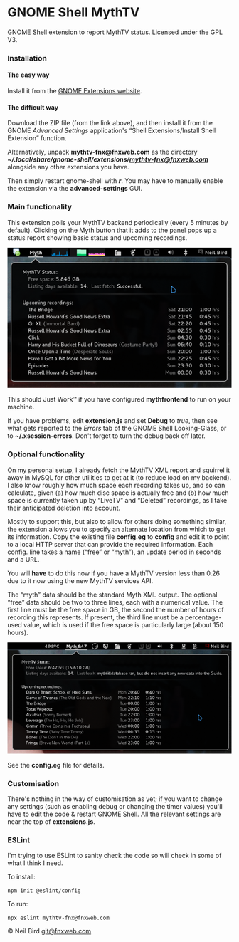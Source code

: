 GNOME Shell MythTV
==================

GNOME Shell extension to report MythTV status.  Licensed under the GPL V3.


### Installation

#### The easy way

Install it from the [GNOME Extensions website](https://extensions.gnome.org/).

#### The difficult way

Download the ZIP file (from the link above), and then install it from the GNOME
*Advanced Settings* application's “Shell Extensions/Install Shell Extension”
function.

Alternatively, unpack **mythtv-fnx<span>@</span>fnxweb.com** as the directory
***~/.local/share/gnome-shell/extensions/mythtv-fnx@fnxweb.com***
alongside any other extensions you have.

Then simply restart gnome-shell with ***<Alt-F2>r***.  You may have to manually
enable the extension via the **advanced-settings** GUI.


### Main functionality

This extension polls your MythTV backend periodically (every 5 minutes by
default).  Clicking on the Myth button that it adds to the panel pops up a
status report showing basic status and upcoming recordings.

![Screenshot](https://github.com/fnxweb/gnome-shell-mythtv/raw/master/images/screenshot-1.png)

This should Just Work™ if you have configured **mythfrontend** to run on your machine.

If you have problems, edit **extension.js** and set **Debug** to *true*, then
see what gets reported to the *Errors* tab of the GNOME Shell Looking-Glass, or
to **~/.xsession-errors**.  Don't forget to turn the debug back off later.


### Optional functionality

On my personal setup, I already fetch the MythTV XML report and squirrel it
away in MySQL for other utilities to get at it (to reduce load on my backend).
I also know roughly how much space each recording takes up, and so can
calculate, given (a) how much disc space is actually free and (b) how much
space is currently taken up by “LiveTV” and “Deleted” recordings, as I take
their anticipated deletion into account.

Mostly to support this, but also to allow for others doing something similar,
the extension allows you to specify an alternate location from which to get its
information.  Copy the existing file **config.eg** to **config** and edit it to
point to a local HTTP server that can provide the required information.  Each
config. line takes a name (“free” or “myth”), an update period in seconds and a
URL.

You will **have** to do this now if you have a MythTV version less than 0.26
due to it now using the new MythTV services API.

The “myth” data should be the standard Myth XML output.  The optional “free”
data should be two to three lines, each with a numerical value.  The first line
must be the free space in GB, the second the number of hours of recording this
represents.  If present, the third line must be a percentage-used value, which
is used if the free space is particularly large (about 150 hours).

![Screenshot](https://github.com/fnxweb/gnome-shell-mythtv/raw/master/images/screenshot-2.png)

See the **config.eg** file for details.


### Customisation

There's nothing in the way of customisation as yet;  if you want to change any
settings (such as enabling debug or changing the timer values) you'll have to
edit the code & restart GNOME Shell.  All the relevant settings are near the
top of **extensions.js**.


### ESLint

I'm trying to use ESLint to sanity check the code so will check in some of what I think I need.

To install:
```
npm init @eslint/config
```
To run:
```
npx eslint mythtv-fnx@fnxweb.com
```


© Neil Bird  git@fnxweb.com
